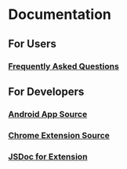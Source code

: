 # Documentation

## For Users

### [Frequently Asked Questions](faq.html)

## For Developers

### [Android App Source](https://github.com/Pushy-Clipboard/pushy-android)

### [Chrome Extension Source](https://github.com/Pushy-Clipboard/pushy-chrome-extension)

### [JSDoc for Extension](jsdoc/index.html)

